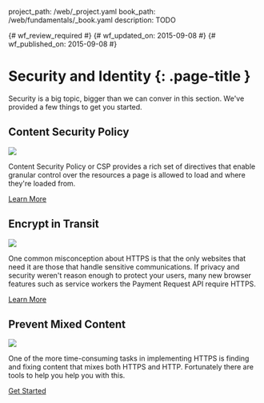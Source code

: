 project_path: /web/_project.yaml
book_path: /web/fundamentals/_book.yaml
description: TODO

{# wf_review_required #}
{# wf_updated_on: 2015-09-08 #}
{# wf_published_on: 2015-09-08 #}

# Security and Identity {: .page-title }

Security is a big topic, bigger than we can conver in this section. We've provided a few things to get you started. 

## Content Security Policy

<img src="https://placehold.it/300x200" class="attempt-right">

Content Security Policy or CSP provides a rich set of directives that enable granular control over the resources a page is allowed to load and where they're loaded from. 

[Learn More](csp/)

<div style="clear:both;"></div>

## Encrypt in Transit

<img src="https://placehold.it/300x200" class="attempt-right">

One common misconception about HTTPS is that the only websites that need it are those that handle sensitive communications. If privacy and security weren't reason enough to protect your users, many new browser features such as service workers the Payment Request API require HTTPS.

[Learn More](encrypt-in-transit/why-https)

<div style="clear:both;"></div>

## Prevent Mixed Content

<img src="https://placehold.it/300x200" class="attempt-right">

One of the more time-consuming tasks in implementing HTTPS is finding and fixing content that mixes both HTTPS and HTTP. Fortunately there are tools to help you help you with this.

[Get Started](prevent-mixed-content/what-is-mixed-content)

<div style="clear:both;"></div>